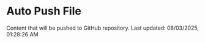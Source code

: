 # Auto Push File

Content that will be pushed to GitHub repository.
Last updated: 08/03/2025, 01:28:26 AM